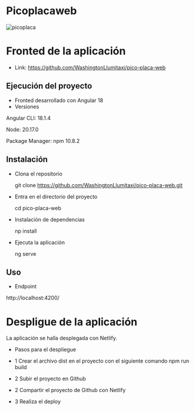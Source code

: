 # Picoplacaweb

![picoplaca](https://github.com/user-attachments/assets/02f90938-6a23-4470-a6eb-ef3678f9f2b2)

# Fronted de la aplicación

- Link: https://github.com/WashingtonLlumitaxi/pico-placa-web
 
## Ejecución del proyecto
- Fronted desarrollado con Angular 18
- Versiones

Angular CLI: 18.1.4

Node: 20.17.0

Package Manager: npm 10.8.2

## Instalación 

- Clona el repositorio
  
  git clone https://github.com/WashingtonLlumitaxi/pico-placa-web.git
  
- Entra en el directorio del proyecto
  
  cd pico-placa-web
  
- Instalación de dependencias
  
  np install

- Ejecuta la aplicación
  
  ng serve

## Uso
- Endpoint
  
http://localhost:4200/

   
# Despligue de la aplicación

La aplicación se halla desplegada con Netlify.
- Pasos para el despliegue

- 1 Crear el archivo dist en el proyecto con el siguiente comando npm run build
- 2 Subir el proyecto en Github
- 2 Compartir el proyecto de Github con Netlify
- 3 Realiza el deploy

    
